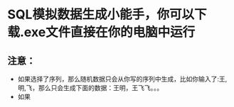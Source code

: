 # SQL模拟数据生成小能手，你可以下载.exe文件直接在你的电脑中运行
## **注意**：
- 如果选择了序列，那么随机数据只会从你写的序列中生成，比如你输入了:王,明,飞，那么只会生成下面的数据：王明，王飞飞。。。
- 如果
